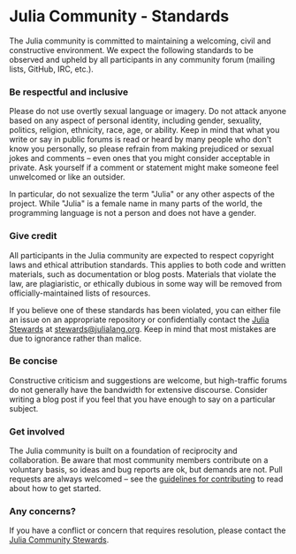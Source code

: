 # Julia Community - Standards

The Julia community is committed to maintaining a welcoming, civil and constructive environment. We expect the following standards to be observed and upheld by all participants in any community forum (mailing lists, GitHub, IRC, etc.).

### Be respectful and inclusive

Please do not use overtly sexual language or imagery. Do not attack anyone based on any aspect of personal identity, including gender, sexuality, politics, religion, ethnicity, race, age, or ability. Keep in mind that what you write or say in public forums is read or heard by many people who don't know you personally, so please refrain from making prejudiced or sexual jokes and comments – even ones that you might consider acceptable in private. Ask yourself if a comment or statement might make someone feel unwelcomed or like an outsider.

In particular, do not sexualize the term "Julia" or any other aspects of the project. While "Julia" is a female name in many parts of the world, the programming language is not a person and does not have a gender.

### Give credit

All participants in the Julia community are expected to respect copyright laws and ethical attribution standards. This applies to both code and written materials, such as documentation or blog posts. Materials that violate the law, are plagiaristic, or ethically dubious in some way will be removed from officially-maintained lists of resources.

If you believe one of these standards has been violated, you can either file an issue on an appropriate repository or confidentially contact the [Julia Stewards](/community/stewards/) at [stewards@julialang.org](mailto:stewards@julialang.org). Keep in mind that most mistakes are due to ignorance rather than malice.

### Be concise

Constructive criticism and suggestions are welcome, but high-traffic forums do not generally have the bandwidth for extensive discourse. Consider writing a blog post if you feel that you have enough to say on a particular subject.

### Get involved

The Julia community is built on a foundation of reciprocity and collaboration. Be aware that most community members contribute on a voluntary basis, so ideas and bug reports are ok, but demands are not. Pull requests are always welcomed – see the [guidelines for contributing](https://github.com/JuliaLang/julia/blob/master/CONTRIBUTING.md) to read about how to get started.

### Any concerns?

If you have a conflict or concern that requires resolution, please contact the [Julia Community Stewards](/community/stewards/).
